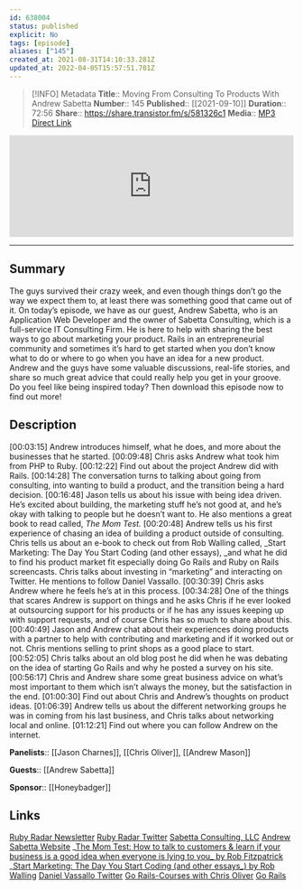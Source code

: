 ```yaml
---
id: 638004
status: published
explicit: No
tags: [episode]
aliases: ["145"]
created_at: 2021-08-31T14:10:33.281Z
updated_at: 2022-04-05T15:57:51.701Z
---
```


> [!INFO] Metadata
> **Title**:: Moving From Consulting To Products With Andrew Sabetta
> **Number**:: 145
> **Published**:: [[2021-09-10]]
> **Duration**:: 72:56
> **Share**:: <https://share.transistor.fm/s/581326c1>
> **Media**:: [MP3 Direct Link](https://dts.podtrac.com/redirect.mp3/media.transistor.fm/581326c1/47af4090.mp3)

<iframe width="100%" height="180" frameborder="no" scrolling="no" seamless src="https://share.transistor.fm/e/581326c1/dark"></iframe>

---

## Summary

The guys survived their crazy week, and even though things don’t go the way we expect them to, at least there was something good that came out of it. On today’s episode, we have as our guest, Andrew Sabetta, who is an Application Web Developer and the owner of Sabetta Consulting, which is a full-service IT Consulting Firm. He is here to help with sharing the best ways to go about marketing your product. Rails in an entrepreneurial community and sometimes it’s hard to get started when you don’t know what to do or where to go when you have an idea for a new product. Andrew and the guys have some valuable discussions, real-life stories, and share so much great advice that could really help you get in your groove. Do you feel like being inspired today? Then download this episode now to find out more!

## Description

[00:03:15] Andrew introduces himself, what he does, and more about the businesses that he started.
[00:09:48] Chris asks Andrew what took him from PHP to Ruby.
[00:12:22] Find out about the project Andrew did with Rails.
[00:14:28] The conversation turns to talking about going from consulting, into wanting to build a product, and the transition being a hard decision.
[00:16:48] Jason tells us about his issue with being idea driven. He’s excited about building, the marketing stuff he’s not good at, and he’s okay with talking to people but he doesn’t want to. He also mentions a great book to read called, _The Mom Test._
[00:20:48] Andrew tells us his first experience of chasing an idea of building a product outside of consulting. Chris tells us about an e-book to check out from Rob Walling called, \_Start Marketing: The Day You Start Coding (and other essays), \_and what he did to find his product market fit especially doing Go Rails and Ruby on Rails screencasts. Chris talks about investing in “marketing” and interacting on Twitter. He mentions to follow Daniel Vassallo.
[00:30:39] Chris asks Andrew where he feels he’s at in this process.
[00:34:28] One of the things that scares Andrew is support on things and he asks Chris if he ever looked at outsourcing support for his products or if he has any issues keeping up with support requests, and of course Chris has so much to share about this.
[00:40:49] Jason and Andrew chat about their experiences doing products with a partner to help with contributing and marketing and if it worked out or not. Chris mentions selling to print shops as a good place to start.
[00:52:05] Chris talks about an old blog post he did when he was debating on the idea of starting Go Rails and why he posted a survey on his site.
[00:56:17] Chris and Andrew share some great business advice on what’s most important to them which isn’t always the money, but the satisfaction in the end.
[01:00:30] Find out about Chris and Andrew’s thoughts on product ideas.
[01:06:39] Andrew tells us about the different networking groups he was in coming from his last business, and Chris talks about networking local and online.
[01:12:21] Find out where you can follow Andrew on the internet.

**Panelists**:: [[Jason Charnes]], [[Chris Oliver]], [[Andrew Mason]]

**Guests**:: [[Andrew Sabetta]]

**Sponsor**:: [[Honeybadger]]

## Links

[Ruby Radar Newsletter](https://rubyradar.dev/)
[Ruby Radar Twitter](https://twitter.com/therubyradar)
[Sabetta Consulting, LLC](https://sabettaconsulting.com/)
[Andrew Sabetta Website](http://www.andrewsabetta.com/)
_[The Mom Test: How to talk to customers & learn if your business is a good idea when everyone is lying to you\_ by Rob Fitzpatrick](https://www.amazon.com/Mom-Test-customers-business-everyone/dp/1492180742)
_[Start Marketing: The Day You Start Coding (and other essays\_) by Rob Walling](https://robwalling.com/assets/ebook.pdf)
[Daniel Vassallo Twitter](https://twitter.com/dvassallo)
[Go Rails-Courses with Chris Oliver](https://courses.gorails.com/)
[Go Rails](https://gorails.com/)
